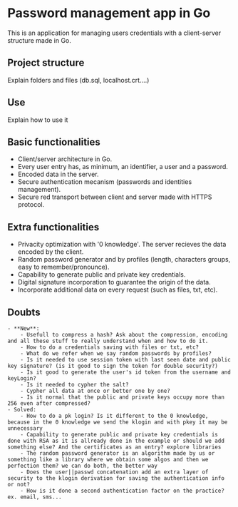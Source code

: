 # Password management app in Go

This is an application for managing users credentials with a client-server structure made in Go.

## Project structure

Explain folders and files (db.sql, localhost.crt....)

## Use

Explain how to use it

## Basic functionalities

- Client/server architecture in Go.
- Every user entry has, as minimum, an identifier, a user and a password.
- Encoded data in the server.
- Secure authentication mecanism (passwords and identities management).
- Secure red transport between client and server made with HTTPS protocol.

## Extra functionalities

- Privacity optimization with '0 knowledge'. The server recieves the data encoded by the client.
- Random password generator and by profiles (length, characters groups, easy to remember/pronounce).
- Capability to generate public and private key credentials.
- Digital signature incorporation to guarantee the origin of the data.
- Incorporate additional data on every request (such as files, txt, etc).

## Doubts

    - **New**:
        - Usefull to compress a hash? Ask about the compression, encoding and all these stuff to really understand when and how to do it.
        - How to do a credentials saving with files or txt, etc?
        - What do we refer when we say random passwords by profiles?
        - Is it needed to use session token with last seen date and public key signature? (is it good to sign the token for double security?)
        - Is it good to generate the user's id token from the username and keyLogin?
        - Is it needed to cypher the salt?
        - Cypher all data at once or better one by one?
        - Is it normal that the public and private keys occupy more than 256 even after compressed?
    - Solved:
        - How to do a pk login? Is it different to the 0 knowledge, because in the 0 knowledge we send the klogin and with pkey it may be unnecessary
        - Capability to generate public and private key credentials is done with RSA as it is allready done in the example or should we add something else? And the certificates as an entry? explore libraries
        - The random password generator is an algorithm made by us or something like a library where we obtain some algos and then we perfection them? we can do both, the better way
        - Does the user||passwd concatenation add an extra layer of security to the klogin derivation for saving the authentication info or not?
        - How is it done a second authentication factor on the practice? ex. email, sms...
